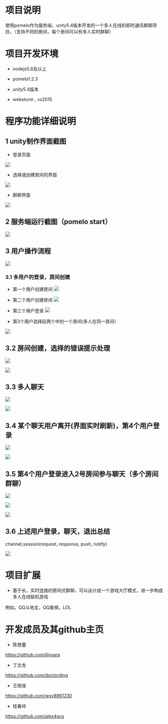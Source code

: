 项目说明
===
使用pomelo作为服务端，unity5.4版本开发的一个多人在线的即时通讯群聊项目，（支持不同的房间，每个房间可以有多人实时群聊）


项目开发环境
===
* nodejs5.8及以上

* pomelo1.2.3

* unity5.4版本
 
* webstorm , vs2015 

程序功能详细说明
===
## 1 unity制作界面截图

* 登录页面
 
![](./images/unity_login.png)

* 选择或创建房间的界面

![](./images/unity_rooms.png)

* 群聊界面

![](./images/unity_chat.png)

## 2 服务端运行截图（pomelo start）

![](./images/server_start.png)

## 3 用户操作流程
![](./images/flow.png)

### 3.1 多用户的登录，房间创建

* 第一个用户创建房间
![](./images/create_room.png)

* 第二个用户创建房间
![](./images/second_create_room.png)

* 第三个用户登录
![](./images/third.png)

* 第3个用户选择前两个中的一个房间(多人在同一房间）

![](./images/two_user.png)

## 3.2 房间创建，选择的错误提示处理
![](./images/create_error.png)

![](./images/choose_error.png)


## 3.3 多人聊天

![](./images/two_chat.png)

![](./images/two_chat_2.png)


## 3.4 某个聊天用户离开(界面实时刷新)，第4个用户登录
![](./images/two_leaveRoom.png)

![](./images/fourth.png)

## 3.5 第4个用户登录进入2号房间参与聊天（多个房间 群聊）

![](./images/fourth.png)

![](./images/two_two.png)

![](./images/two_two_chat.png)

## 3.6 上述用户登录，聊天，退出总结

channel,session(request, response, push, notify)

![](./images/sum.png)


项目扩展
===

* 基于长，实时连接的房间式群聊，可以设计成一个游戏大厅模式，进一步构成多人在线联机游戏

例如，QQ斗地主，QQ象棋，LOL


开发成员及其github主页
===

* 陈艳蕾

https://github.com/lilysara

* 丁文龙

https://github.com/doctording

* 王晓瑶

https://github.com/wxy8961230

* 桂春帅

https://github.com/alex4gcs
